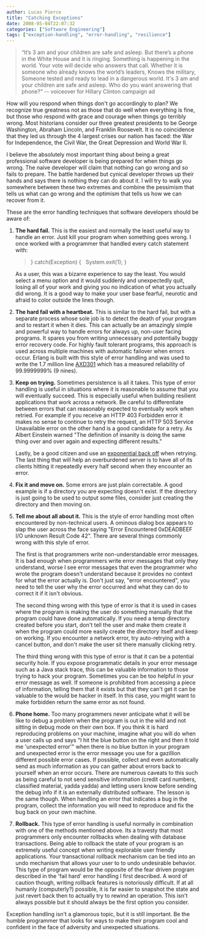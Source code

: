 ```yaml
---
author: Lucas Pierce
title: "Catching Exceptions"
date: 2008-05-04T22:07:32
categories: ["Software Engineering"]
tags: ["exception-handling", "error-handling", "resilience"]
---
```


> “It’s 3 am and your children are safe and asleep.
> But there’s a phone in the White House and it is ringing.
> Something is happening in the world.
> Your vote will decide who answers that call.
> Whether it is someone who already knows the world’s leaders,
> Knows the military,
> Someone tested and ready to lead in a dangerous world.
> It's 3 am and your children are safe and asleep.
> Who do you want answering that phone?”
> -- voiceover for Hillary Clinton campaign ad

How will you respond when things don't go accordingly to plan? We recognize true greatness not as those that do well when everything is fine, but those who respond with grace and courage when things go terribly wrong. Most historians consider our three greatest presidents to be George Washington, Abraham Lincoln, and Franklin Roosevelt. It is no coincidence that they led us through the 4 largest crises our nation has faced: the War for Independence, the Civil War, the Great Depression and World War II.

I believe the absolutely most important thing about being a great professional software developer is being prepared for when things go wrong. The naive developer will claim that nothing can go wrong and so fails to prepare. The battle hardened but cynical developer throws up their hands and says there is nothing they can do about it. I will try to walk you somewhere between these two extremes and combine the pessimism that tells us what can go wrong and the optimism that tells us how we can recover from it.

These are the error handling techniques that software developers should be aware of:

1. **The hard fail.** This is the easiest and normally the least useful way to handle an error. Just kill your program when something goes wrong. I once worked with a programmer that handled every catch statement with:
   > } catch(Exception) {
   >   System.exit(1);
   > }

   As a user, this was a bizarre experience to say the least. You would select a menu option and it would suddenly and unexpectedly quit, losing all of your work and giving you no indication of what you actually did wrong. It is a good way to make your user base fearful, neurotic and afraid to color outside the lines though.
2. **The hard fail with a heartbeat.** This is similar to the hard fail, but with a separate process whose sole job is to detect the death of your program and to restart it when it dies. This can actually be an amazingly simple and powerful way to handle errors for always up, non-user facing programs. It spares you from writing unnecessary and potentially buggy error recovery code. For highly fault tolerant programs, this approach is used across multiple machines with automatic failover when errors occur. Erlang is built with this style of error handling and was used to write the 1.7 million line [AXD301](http://wadler.blogspot.com/2005/05/concurrency-oriented-programming-in.html) which has a measured reliability of 99.9999999% (9 nines).
3. **Keep on trying.** Sometimes persistence is all it takes. This type of error handling is useful in situations where it is reasonable to assume that you will eventually succeed. This is especially useful when building resilient applications that work across a network. Be careful to differentiate between errors that can reasonably expected to eventually work when retried. For example if you receive an HTTP 403 Forbidden error it makes no sense to continue to retry the request, an HTTP 503 Service Unavailable error on the other hand is a good candidate for a retry. As Albert Einstein warned "The definition of insanity is doing the same thing over and over again and expecting different results."

   Lastly, be a good citizen and use an [exponential back off](http://en.wikipedia.org/wiki/Exponential_backoff) when retrying. The last thing that will help an overburdened server is to have all of its clients hitting it repeatedly every half second when they encounter an error.
4. **Fix it and move on.** Some errors are just plain correctable. A good example is if a directory you are expecting doesn't exist. If the directory is just going to be used to output some files, consider just creating the directory and then moving on.
5. **Tell me about all about it.** This is the style of error handling most often encountered by non-technical users. A ominous dialog box appears to slap the user across the face saying "Error Encountered 0xDEADBEEF I/O unknown Result Code 42". There are several things commonly wrong with this style of error.

   The first is that programmers write non-understandable error messages. It is bad enough when programmers write error messages that only they understand, worse I see error messages that even the programmer who wrote the program doesn't understand because it provides no context for what the error actually is. Don't just say, "error encountered", you need to tell the user why the error occurred and what they can do to correct it if it isn't obvious.

   The second thing wrong with this type of error is that it is used in cases where the program is making the user do something manually that the program could have done automatically. If you need a temp directory created before you start, don't tell the user and make them create it when the program could more easily create the directory itself and keep on working. If you encounter a network error, try auto-retrying with a cancel button, and don't make the user sit there manually clicking retry.

   The third thing wrong with this type of error is that it can be a potential security hole. If you expose programmatic details in your error message such as a Java stack trace, this can be valuable information to those trying to hack your program. Sometimes you can be too helpful in your error message as well. If someone is prohibited from accessing a piece of information, telling them that it exists but that they can't get it can be valuable to the would be hacker in itself. In this case, you might want to make forbidden return the same error as not found.
6. **Phone home.** Too many programmers never anticipate what it will be like to debug a problem when the program is out in the wild and not sitting in debug mode on their own box. If you think it is hard reproducing problems on your machine, imagine what you will do when a user calls up and says "I hit the blue button on the right and then it told me 'unexpected error'" when there is no blue button in your program and unexpected error is the error message you use for a gazillion different possible error cases. If possible, collect and even automatically send as much information as you can gather about errors back to yourself when an error occurs. There are numerous caveats to this such as being careful to not send sensitive information (credit card numbers, classified material, yadda yadda) and letting users know before sending the debug info if it is an externally distributed software. The lesson is the same though. When handling an error that indicates a bug in the program, collect the information you will need to reproduce and fix the bug back on your own machine.
7. **Rollback.** This type of error handling is useful normally in combination with one of the methods mentioned above. Its a travesty that most programmers only encounter rollbacks when dealing with database transactions. Being able to rollback the state of your program is an extremely useful concept when writing explorable user friendly applications. Your transactional rollback mechanism can be tied into an undo mechanism that allows your user to to undo undesirable behavior. This type of program would be the opposite of the fear driven program described in the 'fail hard' error handling I first described. A word of caution though, writing rollback features is notoriously difficult. If at all humanly (computerly?) possible, it is far easier to snapshot the state and just revert back then to actually try to rewind an operation. This isn't always possible but it should always be the first option you consider.

Exception handling isn't a glamorous topic, but it is still important. Be the humble programmer that looks for ways to make their program cool and confident in the face of adversity and unexpected situations.

